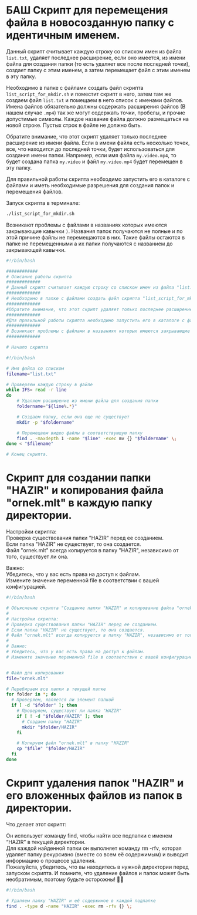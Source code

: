 # БАШ Скрипт для перемещения файла в новосозданную папку с идентичным именем.

Данный скрипт считывает каждую строку со списком имен из файла `list.txt`, удаляет последнее расширение, если оно имеется, из имени файла для создания папки (то есть удаляет все после последней точки), создает папку с этим именем, а затем перемещает файл с этим именем в эту папку. 


Необходимо в папке с файлами создать файл скрипта `list_script_for_mkdir.sh` и поместит скрипт в него, затем там же создаем файл `list.txt` и помещаем в него список с именами файлов. Имена файлов обязательно должны содержать расширения файлов (В нашем случае `.mp4`) так же могут содержать точки, пробелы, и прочие допустимые символы. Каждое название файла должно размещаться на новой строке. Пустых строк в файле не должно быть.


Обратите внимание, что этот скрипт удаляет только последнее расширение из имени файла. Если в имени файла есть несколько точек, все, что находится до последней точки, будет использоваться для создания имени папки. Например, если имя файла `my.video.mp4`, то будет создана папка `my.video` и файл `my.video.mp4` будет перемещен в эту папку.


Для правильной работы скрипта необходимо запустить его в каталоге с файлами и иметь необходимые разрешения для создания папок и перемещения файлов.

Запуск скрипта в терминале:

```bash
./list_script_for_mkdir.sh
```

Возникают проблемы с файлами в названиях которых имеются закрывающие кавычки `)`. Названия папок получаются не полные и по этой причине файлы не перемещаются в них. Такие файлы остаются в папке не перемещенными а их папки получаются с названием до закрывающей кавычки.


```bash
#!/bin/bash

############
# Описание работы скрипта
#############
# Данный скрипт считывает каждую строку со списком имен из файла "list.txt", удаляет последнее расширение, если оно имеется, из имени файла для создания папки (то есть удаляет все после последней точки), создает папку с этим именем, а затем перемещает файл с этим именем в эту папку. 
#############
# Необходимо в папке с файлами создать файл скрипта "list_script_for_mkdir.sh" и поместит скрипт в него, затем там же создаем файл "list.txt" и помещаем в него список с именами файлов. Имена файлов обязательно должны содержать расширения файлов (В нашем случае ".mp4") так же могут содержать точки, пробелы, и прочие допустимые символы. Каждое название файла должно размещаться на новой строке. Пустых строк в файле не должно быть.
#############
#Обратите внимание, что этот скрипт удаляет только последнее расширение из имени файла. Если в имени файла есть несколько точек, все, что находится до последней точки, будет использоваться для создания имени папки. Например, если имя файла "my.video.mp4", то будет создана папка "my.video" и файл "my.video.mp4" будет перемещен в эту папку.
#############
#Для правильной работы скрипта необходимо запустить его в каталоге с файлами и иметь необходимые разрешения для создания папок и перемещения файлов.
#############
# Возникают проблемы с файлами в названиях которых имеются закрывающие кавычки ")". Названия папок получаются не полные и по этой причине файлы не перемещаются в них. Такие файлы остаются в папке не перемещенными а их папки получаются с названием до закрывающей кавычки.
#############

# Начало скрипта

#!/bin/bash

# Имя файла со списком
filename="list.txt"

# Проверяем каждую строку в файле
while IFS= read -r line
do
    # Удаляем расширение из имени файла для создания папки
    foldername="${line%.*}"

    # Создаем папку, если она еще не существует
    mkdir -p "$foldername"

    # Перемещаем видео файлы в соответствующую папку
    find . -maxdepth 1 -name "$line" -exec mv {} "$foldername" \;
done < "$filename"

# Конец скрипта.
```

# Скрипт для создании папки "HAZIR" и копирования файла "ornek.mlt" в каждую папку директории.

Настройки скрипта:  
Проверка существования папки "HAZIR" перед ее созданием.  
Если папка "HAZIR" не существует, то она создается.  
Файл "ornek.mlt" всегда копируется в папку "HAZIR", независимо от того, существует ли она.  


Важно:  
Убедитесь, что у вас есть права на доступ к файлам.  
Измените значение переменной file в соответствии с вашей конфигурацией.  


```bash
#!/bin/bash

# Объяснение скрипта "Создание папки "HAZIR" и копирование файла "ornek.mlt" в каждую папку директории":
#
# Настройки скрипта:
# Проверка существования папки "HAZIR" перед ее созданием.
# Если папка "HAZIR" не существует, то она создается.
# Файл "ornek.mlt" всегда копируется в папку "HAZIR", независимо от того, существует ли она.
#
# Важно:
# Убедитесь, что у вас есть права на доступ к файлам.
# Измените значение переменной file в соответствии с вашей конфигурацией.


# Файл для копирования
file="ornek.mlt"

# Перебираем все папки в текущей папке
for folder in *; do
  # Проверяем, является ли элемент папкой
  if [ -d "$folder" ]; then
    # Проверяем, существует ли папка "HAZIR"
    if [ ! -d "$folder/HAZIR" ]; then
      # Создаем папку "HAZIR"
      mkdir "$folder/HAZIR"
    fi

    # Копируем файл "ornek.mlt" в папку "HAZIR"
    cp "$file" "$folder/HAZIR"
  fi
done
```

# Скрипт удаления папок "HAZIR" и его вложенных файлов из папок в директории.

Что делает этот скрипт:


Он использует команду find, чтобы найти все подпапки с именем “HAZIR” в текущей директории.  
Для каждой найденной папки он выполняет команду rm -rfv, которая удаляет папку рекурсивно (вместе со всем её содержимым) и выводит информацию о процессе удаления.  
Пожалуйста, убедитесь, что вы находитесь в нужной директории перед запуском скрипта. И помните, что удаление файлов и папок может быть необратимым, поэтому будьте осторожны! 🚫📂


```bash
#!/bin/bash

# Удаляем папку "HAZIR" и её содержимое в каждой подпапке
find . -type d -name "HAZIR" -exec rm -rfv {} \;
```
